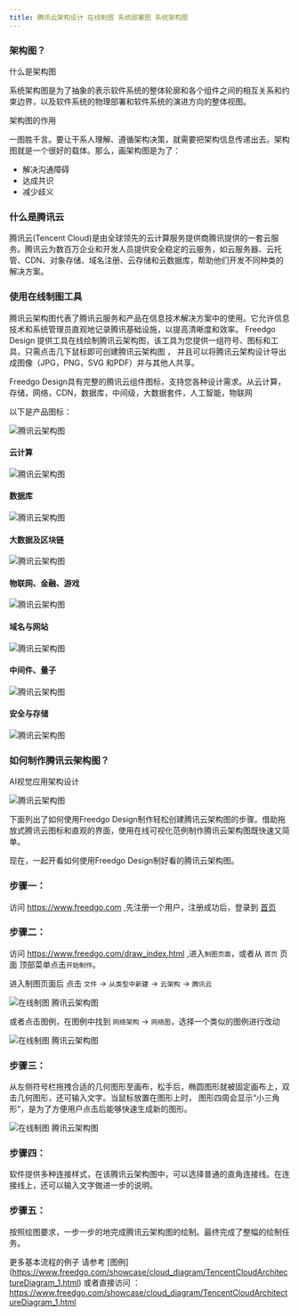 ```yaml
---
title: 腾讯云架构设计 在线制图 系统部署图 系统架构图
---
```


### 架构图？

 什么是架构图

系统架构图是为了抽象的表示软件系统的整体轮廓和各个组件之间的相互关系和约束边界，以及软件系统的物理部署和软件系统的演进方向的整体视图。

 架构图的作用

一图胜千言。要让干系人理解、遵循架构决策，就需要把架构信息传递出去。架构图就是一个很好的载体。那么，画架构图是为了：

- 解决沟通障碍
- 达成共识
- 减少歧义

### 什么是腾讯云
腾讯云(Tencent Cloud)是由全球领先的云计算服务提供商腾讯提供的一套云服务。腾讯云为数百万企业和开发人员提供安全稳定的云服务，如云服务器、云托管、CDN、对象存储、域名注册、云存储和云数据库，帮助他们开发不同种类的解决方案。

### 使用在线制图工具

腾讯云架构图代表了腾讯云服务和产品在信息技术解决方案中的使用。它允许信息技术和系统管理员直观地记录腾讯基础设施，以提高清晰度和效率。
Freedgo Design 提供工具在线绘制腾讯云架构图，该工具为您提供一组符号、图标和工具，只需点击几下鼠标即可创建腾讯云架构图 ，
并且可以将腾讯云架构设计导出成图像（JPG，PNG，SVG 和PDF）并与其他人共享。


Freedgo Design具有完整的腾讯云组件图标，支持您各种设计需求。从云计算，存储，网络，CDN，数据库，中间级，大数据套件，人工智能，物联网

以下是产品图标：

![腾讯云架构图](https://www.freedgo.com/public/themes/freedgo/tencent/tencent3.png "腾讯云架构图")


#### 云计算


![腾讯云架构图](https://www.freedgo.com/public/themes/freedgo/tencent/tencent2.png "腾讯云架构图")

#### 数据库

![腾讯云架构图](https://www.freedgo.com/public/themes/freedgo/tencent/tencent3.png "腾讯云架构图")


#### 大数据及区块链

![腾讯云架构图](https://www.freedgo.com/public/themes/freedgo/tencent/tencent5.png "腾讯云架构图")

#### 物联网、金融、游戏

![腾讯云架构图](https://www.freedgo.com/public/themes/freedgo/tencent/tencent6.png "腾讯云架构图")

#### 域名与网站

![腾讯云架构图](https://www.freedgo.com/public/themes/freedgo/tencent/tencent7.png "腾讯云架构图")

#### 中间件、量子

![腾讯云架构图](https://www.freedgo.com/public/themes/freedgo/tencent/tencent8.png "腾讯云架构图")

#### 安全与存储

![腾讯云架构图](https://www.freedgo.com/public/themes/freedgo/tencent/tencent9.png "腾讯云架构图")

 

### 如何制作腾讯云架构图？

AI视觉应用架构设计

![腾讯云架构图](https://www.freedgo.com/public/themes/freedgo/tencent/tencent1.png "腾讯云架构图")


下面列出了如何使用Freedgo Design制作轻松创建腾讯云架构图的步骤。借助拖放式腾讯云图标和直观的界面，使用在线可视化范例制作腾讯云架构图既快速又简单。 

现在，一起开看如何使用Freedgo Design制好看的腾讯云架构图。

### 步骤一：

访问 https://www.freedgo.com ,先注册一个用户，注册成功后，登录到 [首页](https://www.freedgo.com)

### 步骤二：

访问 https://www.freedgo.com/draw_index.html ,进入`制图页面`，或者从 `首页` 页面 顶部菜单点击`开始制作`。

进入制图页面后 点击 `文件` -> `从类型中新建` -> `云架构` -> `腾讯云`

![在线制图 腾讯云架构图](https://www.freedgo.com/public/themes/freedgo/tencent/tencent10.png "在线制图 腾讯云架构图")


或者点击图例，在图例中找到 `网络架构` -> `网络图`，选择一个类似的图例进行改动

![在线制图 腾讯云架构图](https://www.freedgo.com/public/themes/freedgo/tencent/tencent11.png "在线制图 腾讯云架构图")

### 步骤三：

从左侧符号栏拖拽合适的几何图形至画布，松手后，椭圆图形就被固定画布上，双击几何图形，还可输入文字。当鼠标放置在图形上时，
图形四周会显示“小三角形”，是为了方便用户点击后能够快速生成新的图形。

![在线制图 腾讯云架构图](https://www.freedgo.com/public/themes/freedgo/tencent/tencent12.png "在线制图 腾讯云架构图") 

### 步骤四：

软件提供多种连接样式，在该腾讯云架构图中，可以选择普通的直角连接线。在连接线上，还可以输入文字做进一步的说明。 
 
### 步骤五：

按照绘图要求，一步一步的地完成腾讯云架构图的绘制。最终完成了整幅的绘制任务。 



更多基本流程的例子 请参考 [图例] (https://www.freedgo.com/showcase/cloud_diagram/TencentCloudArchitectureDiagram_1.html) 或者直接访问 ： https://www.freedgo.com/showcase/cloud_diagram/TencentCloudArchitectureDiagram_1.html

